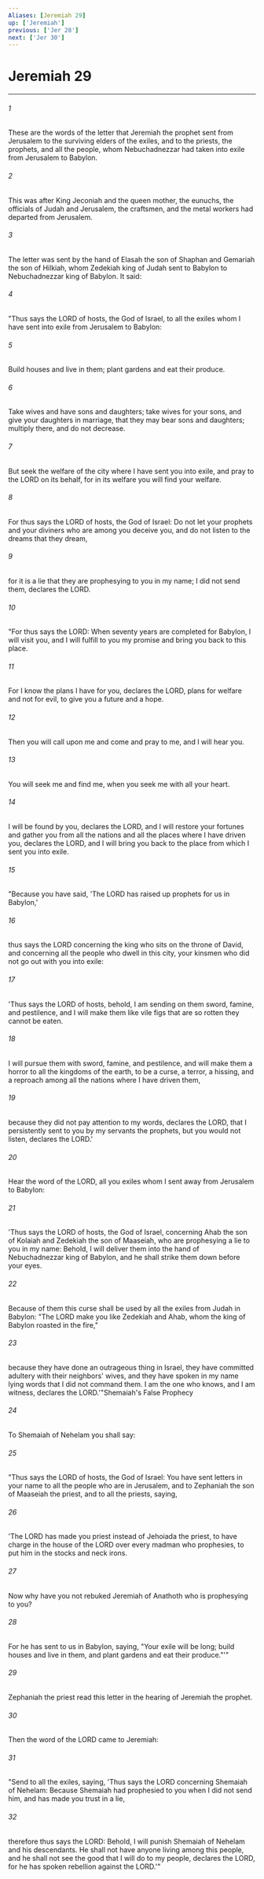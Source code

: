 ```yaml
---
Aliases: [Jeremiah 29]
up: ['Jeremiah']
previous: ['Jer 28']
next: ['Jer 30']
---
```

# Jeremiah 29
***



###### 1 
These are the words of the letter that Jeremiah the prophet sent from Jerusalem to the surviving elders of the exiles, and to the priests, the prophets, and all the people, whom Nebuchadnezzar had taken into exile from Jerusalem to Babylon. 

###### 2 
This was after King Jeconiah and the queen mother, the eunuchs, the officials of Judah and Jerusalem, the craftsmen, and the metal workers had departed from Jerusalem. 

###### 3 
The letter was sent by the hand of Elasah the son of Shaphan and Gemariah the son of Hilkiah, whom Zedekiah king of Judah sent to Babylon to Nebuchadnezzar king of Babylon. It said: 

###### 4 
"Thus says the LORD of hosts, the God of Israel, to all the exiles whom I have sent into exile from Jerusalem to Babylon: 

###### 5 
Build houses and live in them; plant gardens and eat their produce. 

###### 6 
Take wives and have sons and daughters; take wives for your sons, and give your daughters in marriage, that they may bear sons and daughters; multiply there, and do not decrease. 

###### 7 
But seek the welfare of the city where I have sent you into exile, and pray to the LORD on its behalf, for in its welfare you will find your welfare. 

###### 8 
For thus says the LORD of hosts, the God of Israel: Do not let your prophets and your diviners who are among you deceive you, and do not listen to the dreams that they dream, 

###### 9 
for it is a lie that they are prophesying to you in my name; I did not send them, declares the LORD. 

###### 10 
"For thus says the LORD: When seventy years are completed for Babylon, I will visit you, and I will fulfill to you my promise and bring you back to this place. 

###### 11 
For I know the plans I have for you, declares the LORD, plans for welfare and not for evil, to give you a future and a hope. 

###### 12 
Then you will call upon me and come and pray to me, and I will hear you. 

###### 13 
You will seek me and find me, when you seek me with all your heart. 

###### 14 
I will be found by you, declares the LORD, and I will restore your fortunes and gather you from all the nations and all the places where I have driven you, declares the LORD, and I will bring you back to the place from which I sent you into exile. 

###### 15 
"Because you have said, 'The LORD has raised up prophets for us in Babylon,' 

###### 16 
thus says the LORD concerning the king who sits on the throne of David, and concerning all the people who dwell in this city, your kinsmen who did not go out with you into exile: 

###### 17 
'Thus says the LORD of hosts, behold, I am sending on them sword, famine, and pestilence, and I will make them like vile figs that are so rotten they cannot be eaten. 

###### 18 
I will pursue them with sword, famine, and pestilence, and will make them a horror to all the kingdoms of the earth, to be a curse, a terror, a hissing, and a reproach among all the nations where I have driven them, 

###### 19 
because they did not pay attention to my words, declares the LORD, that I persistently sent to you by my servants the prophets, but you would not listen, declares the LORD.' 

###### 20 
Hear the word of the LORD, all you exiles whom I sent away from Jerusalem to Babylon: 

###### 21 
'Thus says the LORD of hosts, the God of Israel, concerning Ahab the son of Kolaiah and Zedekiah the son of Maaseiah, who are prophesying a lie to you in my name: Behold, I will deliver them into the hand of Nebuchadnezzar king of Babylon, and he shall strike them down before your eyes. 

###### 22 
Because of them this curse shall be used by all the exiles from Judah in Babylon: "The LORD make you like Zedekiah and Ahab, whom the king of Babylon roasted in the fire," 

###### 23 
because they have done an outrageous thing in Israel, they have committed adultery with their neighbors' wives, and they have spoken in my name lying words that I did not command them. I am the one who knows, and I am witness, declares the LORD.'"Shemaiah's False Prophecy 

###### 24 
To Shemaiah of Nehelam you shall say: 

###### 25 
"Thus says the LORD of hosts, the God of Israel: You have sent letters in your name to all the people who are in Jerusalem, and to Zephaniah the son of Maaseiah the priest, and to all the priests, saying, 

###### 26 
'The LORD has made you priest instead of Jehoiada the priest, to have charge in the house of the LORD over every madman who prophesies, to put him in the stocks and neck irons. 

###### 27 
Now why have you not rebuked Jeremiah of Anathoth who is prophesying to you? 

###### 28 
For he has sent to us in Babylon, saying, "Your exile will be long; build houses and live in them, and plant gardens and eat their produce."'" 

###### 29 
Zephaniah the priest read this letter in the hearing of Jeremiah the prophet. 

###### 30 
Then the word of the LORD came to Jeremiah: 

###### 31 
"Send to all the exiles, saying, 'Thus says the LORD concerning Shemaiah of Nehelam: Because Shemaiah had prophesied to you when I did not send him, and has made you trust in a lie, 

###### 32 
therefore thus says the LORD: Behold, I will punish Shemaiah of Nehelam and his descendants. He shall not have anyone living among this people, and he shall not see the good that I will do to my people, declares the LORD, for he has spoken rebellion against the LORD.'"
